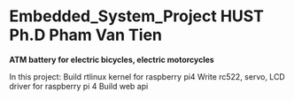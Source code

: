 # Embedded_System_Project HUST Ph.D Pham Van Tien
**ATM battery for electric bicycles, electric motorcycles**

In  this project:
    Build rtlinux kernel for raspberry pi4
    Write rc522, servo, LCD driver for raspberry pi 4
    Build web api
